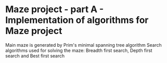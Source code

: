 # Maze project - part A - Implementation of algorithms for Maze project
Main maze is generated by Prim's minimal spanning tree algorithm
Search algorithms used for solving the maze: Breadth first search, Depth first search and Best first search
